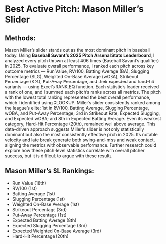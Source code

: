 # __Best Active Pitch: Mason Miller’s Slider__

## __Methods:__ 
Mason Miller’s slider stands out as the most dominant pitch in baseball today. Using __Baseball Savant’s 2025 Pitch Arsenal Stats Leaderboard__, I analyzed every pitch thrown at least 406 times (Baseball Savant’s qualifier) in 2025. To evaluate overall performance, I ranked each pitch across key outcome metrics — Run Value, RV/100, Batting Average (BA), Slugging Percentage (SLG), Weighted On-Base Average (wOBA), Strikeout Percentage (K%), Put-Away Percentage, and their expected and hard-hit variants — using Excel’s RANK.EQ function. Each statistic’s leader received a rank of one, and I summed each pitch’s ranks across all metrics. The pitch with the lowest total ranking represented the best overall performance, which I identified using XLOOKUP.
Miller’s slider consistently ranked among the league’s elite: 1st in RV/100, Batting Average, Slugging Percentage, wOBA, and Put-Away Percentage; 3rd in Strikeout Rate, Expected Slugging, and Expected wOBA; and 8th in Expected Batting Average. Even its weakest category, Hard-Hit Percentage (20th), remained well above average.
This data-driven approach suggests Miller’s slider is not only statistically dominant but also the most consistently effective pitch in 2025. Its notable velocity and late break generate both swing-and-miss and weak contact, aligning the metrics with observable performance. Further research could explore how these pitch-level statistics correlate with overall pitcher success, but it is difficult to argue with these results.

## __Mason Miller’s SL Rankings:__
- Run Value (18th)
- RV/100 (1st)
- Batting Average (1st)
- Slugging Percentage (1st)
- Weighted On-Base Average (1st)
- Strikeout Percentage (3rd)
- Put-Away Percentage (1st)
- Expected Batting Average (8th)
- Expected Slugging Percentage (3rd)
- Expected Weighted On-Base Average (3rd)
- Hard-Hit Percentage (20th)

